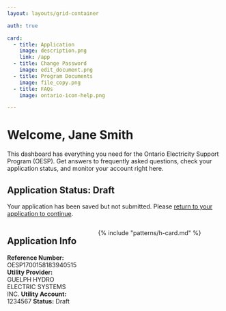 ```yaml
---
layout: layouts/grid-container

auth: true

card:
  - title: Application
    image: description.png
    link: /app
  - title: Change Password
    image: edit_document.png
  - title: Program Documents
    image: file_copy.png
  - title: FAQs
    image: ontario-icon-help.png

---
```

<style>
  img {
    width: 100%;
    height: auto;
    object-fit: contain;
  }

  @media (min-width: 800px) {
  .content {
    display: flex;
    gap: 10%;
  }
  .content-left {
    width: 50%
  }
  .content-right {
    width: 100%
  }
  }
</style>

# Welcome, Jane Smith

This dashboard has everything you need for the Ontario Electricity Support Program (OESP). Get answers to frequently asked questions, check your application status, and monitor your account right here.

<div class="ontario-callout ontario-border-highlight--sky">
    <h2 class="ontario-callout__title ontario-h5">Application Status: Draft</h2>
    <p>Your application has been saved but not submitted. Please <a href="#">return to your application to continue</a>.</p>
</div>

<div class="content">
<div class="content-left" markdown="1">

## Application Info

**Reference Number:** OESP1700158183940515
**Utility Provider:** GUELPH HYDRO ELECTRIC SYSTEMS INC.
**Utility Account:** 1234567
**Status:** Draft
</div>

<div class="content-right" markdown="1">

{% include "patterns/h-card.md" %}
</div>